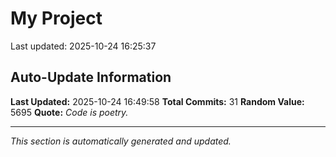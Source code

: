 # My Project


Last updated: 2025-10-24 16:25:37































## Auto-Update Information

**Last Updated:** 2025-10-24 16:49:58
**Total Commits:** 31
**Random Value:** 5695
**Quote:** _Code is poetry._

---
_This section is automatically generated and updated._